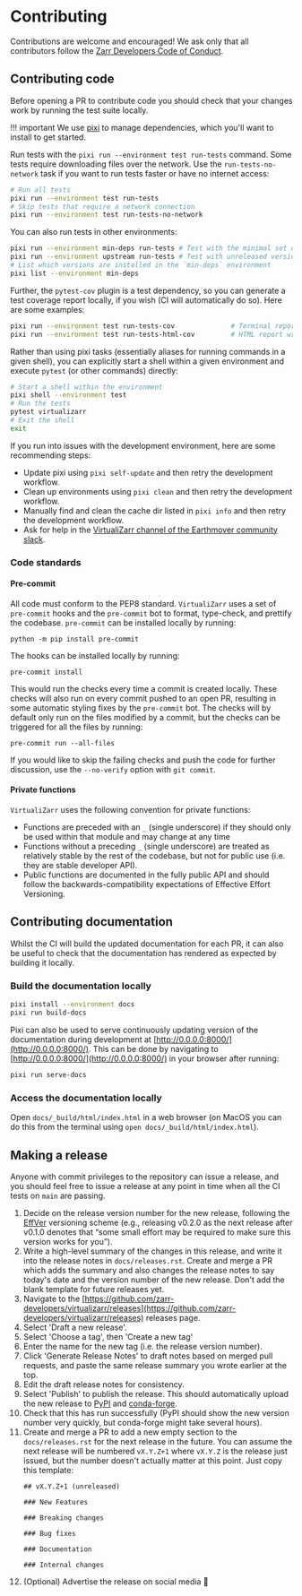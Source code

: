 # Contributing

Contributions are welcome and encouraged! We ask only that all contributors follow the [Zarr Developers Code of Conduct](https://github.com/zarr-developers/.github/blob/main/CODE_OF_CONDUCT.md).

## Contributing code

Before opening a PR to contribute code you should check that your changes work by running the test suite locally.

!!! important
    We use [pixi](https://pixi.sh/latest/) to manage dependencies, which you'll want to install to get started.

Run tests with the `pixi run --environment test run-tests` command. Some tests require downloading files over the network.
Use the `run-tests-no-network` task if you want to run tests faster or have no internet access:

```bash
# Run all tests
pixi run --environment test run-tests
# Skip tests that require a network connection
pixi run --environment test run-tests-no-network
```

You can also run tests in other environments:

```bash
pixi run --environment min-deps run-tests # Test with the minimal set of dependencies installed
pixi run --environment upstream run-tests # Test with unreleased versions of upstream libraries
# List which versions are installed in the `min-deps` environment
pixi list --environment min-deps
```

Further, the `pytest-cov` plugin is a test dependency, so you can generate a test
coverage report locally, if you wish (CI will automatically do so).  Here are some
examples:

```bash
pixi run --environment test run-tests-cov              # Terminal report showing missing coverage
pixi run --environment test run-tests-html-cov         # HTML report written to htmlcov/index.html
```

Rather than using pixi tasks (essentially aliases for running commands in a given shell), you can explicitly start
a shell within a given environment and execute `pytest` (or other commands) directly:

```bash
# Start a shell within the environment
pixi shell --environment test
# Run the tests
pytest virtualizarr
# Exit the shell
exit
```

If you run into issues with the development environment, here are some recommending steps:
- Update pixi using `pixi self-update` and then retry the development workflow.
- Clean up environments using `pixi clean` and then retry the development workflow.
- Manually find and clean the cache dir listed in `pixi info` and then retry the development workflow.
- Ask for help in the [VirtualiZarr channel of the Earthmover community slack](https://earthmover-community.slack.com/archives/C08EXCE8ZQX).

### Code standards

#### Pre-commit

All code must conform to the PEP8 standard. `VirtualiZarr` uses a set of `pre-commit` hooks and the `pre-commit` bot to format, type-check, and prettify the codebase. `pre-commit` can be installed locally by running:

```
python -m pip install pre-commit
```
The hooks can be installed locally by running:

```
pre-commit install
```

This would run the checks every time a commit is created locally. These checks will also run on every commit pushed to an open PR, resulting in some automatic styling fixes by the `pre-commit` bot. The checks will by default only run on the files modified by a commit, but the checks can be triggered for all the files by running:

```
pre-commit run --all-files
```

If you would like to skip the failing checks and push the code for further discussion, use the `--no-verify` option with `git commit`.

#### Private functions

`VirtualiZarr` uses the following convention for private functions:

- Functions are preceded with an `_` (single underscore) if they should only be used within that module and may change at any time
- Functions without a preceding `_` (single underscore) are treated as relatively stable by the rest of the codebase, but not for public use (i.e. they are stable developer API).
- Public functions are documented in the fully public API and should follow the backwards-compatibility expectations of Effective Effort Versioning.

## Contributing documentation

Whilst the CI will build the updated documentation for each PR, it can also be useful to check that the documentation has rendered as expected by building it locally.

### Build the documentation locally

```bash
pixi install --environment docs
pixi run build-docs
```
Pixi can also be used to serve continuously updating version of the documentation during development at [http://0.0.0.0:8000/](http://0.0.0.0:8000/).
This can be done by navigating to [http://0.0.0.0:8000/](http://0.0.0.0:8000/) in your browser after running:

```bash
pixi run serve-docs
```

### Access the documentation locally

Open `docs/_build/html/index.html` in a web browser (on MacOS you can do this from the terminal using `open docs/_build/html/index.html`).

## Making a release

Anyone with commit privileges to the repository can issue a release, and you should feel free to issue a release at any point in time when all the CI tests on `main` are passing.

1. Decide on the release version number for the new release, following the [EffVer](https://jacobtomlinson.dev/effver/) versioning scheme (e.g., releasing v0.2.0 as the next release after v0.1.0 denotes that “some small effort may be required to make sure this version works for you”).
2. Write a high-level summary of the changes in this release, and write it into the release notes in `docs/releases.rst`. Create and merge a PR which adds the summary and also changes the release notes to say today's date and the version number of the new release. Don't add the blank template for future releases yet.
3. Navigate to the [https://github.com/zarr-developers/virtualizarr/releases](https://github.com/zarr-developers/virtualizarr/releases) releases page.
4. Select 'Draft a new release'.
5. Select 'Choose a tag', then 'Create a new tag'
6. Enter the name for the new tag (i.e. the release version number).
7. Click 'Generate Release Notes' to draft notes based on merged pull requests, and paste the same release summary you wrote earlier at the top.
8. Edit the draft release notes for consistency.
9. Select 'Publish' to publish the release. This should automatically upload the new release to [PyPI](https://pypi.org/project/virtualizarr/) and [conda-forge](https://anaconda.org/conda-forge/virtualizarr).
10. Check that this has run successfully (PyPI should show the new version number very quickly, but conda-forge might take several hours).
11. Create and merge a PR to add a new empty section to the `docs/releases.rst` for the next release in the future. You can assume the next release will be numbered `vX.Y.Z+1` where `vX.Y.Z` is the release just issued, but the number doesn't actually matter at this point. Just copy this template:
    ```
    ## vX.Y.Z+1 (unreleased)

    ### New Features

    ### Breaking changes

    ### Bug fixes

    ### Documentation

    ### Internal changes
    ```
12. (Optional) Advertise the release on social media 📣
